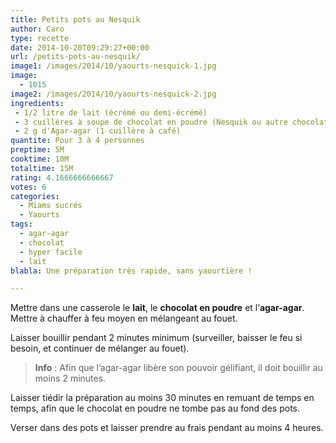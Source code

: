 ```yaml
---
title: Petits pots au Nesquik
author: Caro
type: recette
date: 2014-10-20T09:29:27+00:00
url: /petits-pots-au-nesquik/
image1: /images/2014/10/yaourts-nesquick-1.jpg
image:
  - 1015
image2: /images/2014/10/yaourts-nesquick-2.jpg
ingredients:
 - 1/2 litre de lait (écrémé ou demi-écrémé)
 - 3 cuillères à soupe de chocolat en poudre (Nesquik ou autre chocolat en poudre sucré)
 - 2 g d'Agar-agar (1 cuillère à café)
quantite: Pour 3 à 4 personnes
preptime: 5M
cooktime: 10M
totaltime: 15M
rating: 4.1666666666667
votes: 6
categories:
  - Miams sucrés
  - Yaourts
tags:
  - agar-agar
  - chocolat
  - hyper facile
  - lait
blabla: Une préparation très rapide, sans yaourtière !

---
```

Mettre dans une casserole le **lait**, le **chocolat en poudre** et l&rsquo;**agar-agar**. Mettre à chauffer à feu moyen en mélangeant au fouet.

Laisser bouillir pendant 2 minutes minimum (surveiller, baisser le feu si besoin, et continuer de mélanger au fouet).

> **Info** : Afin que l&rsquo;agar-agar libère son pouvoir gélifiant, il doit bouillir au moins 2 minutes.

Laisser tiédir la préparation au moins 30 minutes en remuant de temps en temps, afin que le chocolat en poudre ne tombe pas au fond des pots.

Verser dans des pots et laisser prendre au frais pendant au moins 4 heures.
